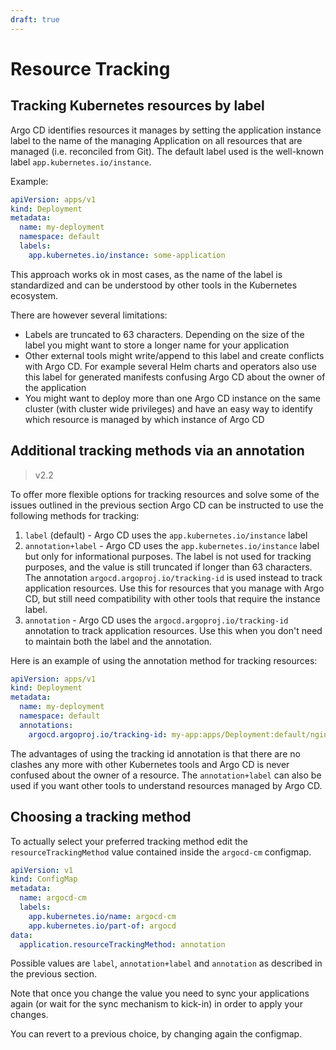 ```yaml
---
draft: true
---
```


# Resource Tracking

## Tracking Kubernetes resources by label

Argo CD identifies resources it manages by setting the application instance label to the name of the managing Application on all resources that are managed (i.e. reconciled from Git). The default label used is the well-known label `app.kubernetes.io/instance`.

Example:

```yaml
apiVersion: apps/v1
kind: Deployment
metadata:
  name: my-deployment
  namespace: default
  labels:
    app.kubernetes.io/instance: some-application
```

This approach works ok in most cases, as the name of the label is standardized and can be understood by other tools in the Kubernetes ecosystem.

There are however several limitations:

* Labels are truncated to 63 characters. Depending on the size of the label you might want to store a longer name for your application
* Other external tools might write/append to this label and create conflicts with Argo CD. For example several Helm charts and operators also use this label for generated manifests confusing Argo CD about the owner of the application
* You might want to deploy more than one Argo CD instance on the same cluster (with cluster wide privileges) and have an easy way to identify which resource is managed by which instance of Argo CD

## Additional tracking methods via an annotation

>v2.2

To offer more flexible options for tracking resources and solve some of the issues outlined in the previous section Argo CD can be instructed to use the following methods for tracking:

1. `label` (default) - Argo CD uses the `app.kubernetes.io/instance` label
1. `annotation+label` - Argo CD uses the `app.kubernetes.io/instance` label but only for informational purposes. The label is not used for tracking purposes, and the value is still truncated if longer than 63 characters. The annotation `argocd.argoproj.io/tracking-id` is used instead to track application resources. Use this for resources that you manage with Argo CD, but still need compatibility with other tools that require the instance label.
1. `annotation` - Argo CD uses the `argocd.argoproj.io/tracking-id` annotation to track application resources. Use this when you don't need to maintain both the label and the annotation.

Here is an example of using the annotation method for tracking resources:

```yaml
apiVersion: apps/v1
kind: Deployment
metadata:
  name: my-deployment
  namespace: default
  annotations:
    argocd.argoproj.io/tracking-id: my-app:apps/Deployment:default/nginx-deployment
```

The advantages of using the tracking id annotation is that there are no clashes any
more with other Kubernetes tools and Argo CD is never confused about the owner of a resource. The `annotation+label` can also be used if you want other tools to understand resources managed by Argo CD.

## Choosing a tracking method

To actually select your preferred tracking method edit the `resourceTrackingMethod` value contained inside the `argocd-cm` configmap.

```yaml
apiVersion: v1
kind: ConfigMap
metadata:
  name: argocd-cm
  labels:
    app.kubernetes.io/name: argocd-cm
    app.kubernetes.io/part-of: argocd
data:
  application.resourceTrackingMethod: annotation
```
Possible values are `label`, `annotation+label` and `annotation` as described in the previous section.

Note that once you change the value you need to sync your applications again (or wait for the sync mechanism to kick-in) in order to apply your changes.

You can revert to a previous choice, by changing again the configmap.
